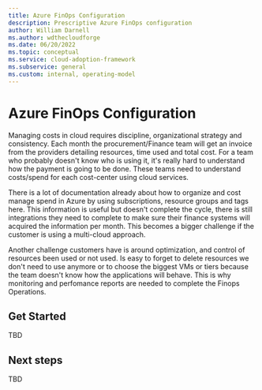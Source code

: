 ```yaml
---
title: Azure FinOps Configuration
description: Prescriptive Azure FinOps configuration
author: William Darnell
ms.author: wdthecloudforge
ms.date: 06/20/2022
ms.topic: conceptual
ms.service: cloud-adoption-framework
ms.subservice: general
ms.custom: internal, operating-model
---
```


# Azure FinOps Configuration

Managing costs in cloud requires discipline, organizational strategy and consistency.  Each month the procurement/Finance team will get an invoice from the providers detailing resources, time used and total cost.  For a team who probably doesn't know who is using it, it's really hard to understand how the payment is going to be done.  These teams need to understand costs/spend for each cost-center using cloud services.

There is a lot of documentation already about how to organize and cost manage spend in Azure by using subscriptions, resource groups and tags here.  This information is useful but doesn't complete the cycle, there is still integrations they need to complete to make sure their finance systems will acquired the information per month.  This becomes a bigger challenge if the customer is using a multi-cloud approach.

Another challenge customers have is around optimization, and control of resources been used or not used.  Is easy to forget to delete resources we don't need to use anymore or to choose the biggest VMs or tiers because the team doesn't know how the applications will behave.  This is why monitoring and perfomance reports are needed to complete the Finops Operations.


## Get Started

TBD

## Next steps

TBD
